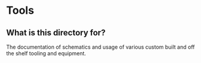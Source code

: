 Tools
==

## What is this directory for?
The documentation of schematics and usage of various custom built and off the shelf tooling and equipment.
